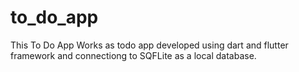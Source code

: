 # to_do_app

This To Do App Works as todo app developed using dart and flutter framework  and connectiong to SQFLite as a local database.
